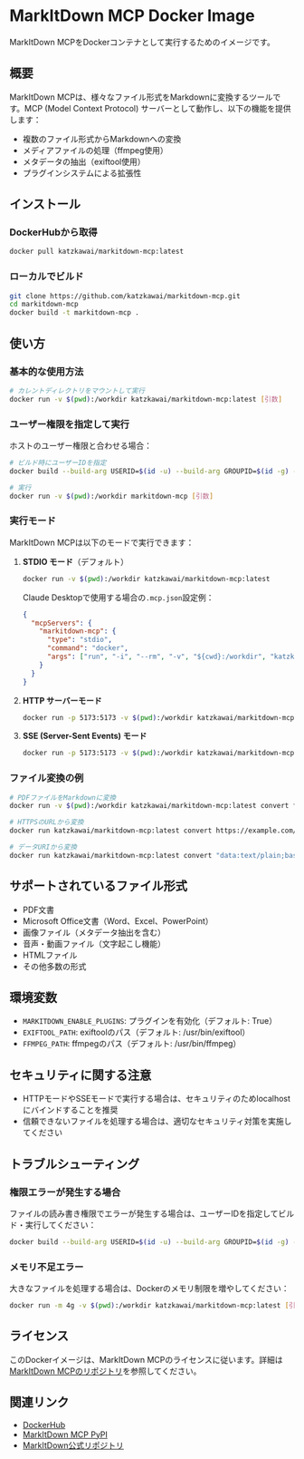 # MarkItDown MCP Docker Image

MarkItDown MCPをDockerコンテナとして実行するためのイメージです。

## 概要

MarkItDown MCPは、様々なファイル形式をMarkdownに変換するツールです。MCP (Model Context Protocol) サーバーとして動作し、以下の機能を提供します：

- 複数のファイル形式からMarkdownへの変換
- メディアファイルの処理（ffmpeg使用）
- メタデータの抽出（exiftool使用）
- プラグインシステムによる拡張性

## インストール

### DockerHubから取得

```bash
docker pull katzkawai/markitdown-mcp:latest
```

### ローカルでビルド

```bash
git clone https://github.com/katzkawai/markitdown-mcp.git
cd markitdown-mcp
docker build -t markitdown-mcp .
```

## 使い方

### 基本的な使用方法

```bash
# カレントディレクトリをマウントして実行
docker run -v $(pwd):/workdir katzkawai/markitdown-mcp:latest [引数]
```

### ユーザー権限を指定して実行

ホストのユーザー権限と合わせる場合：

```bash
# ビルド時にユーザーIDを指定
docker build --build-arg USERID=$(id -u) --build-arg GROUPID=$(id -g) -t markitdown-mcp .

# 実行
docker run -v $(pwd):/workdir markitdown-mcp [引数]
```

### 実行モード

MarkItDown MCPは以下のモードで実行できます：

1. **STDIO モード**（デフォルト）
   ```bash
   docker run -v $(pwd):/workdir katzkawai/markitdown-mcp:latest
   ```
   
   Claude Desktopで使用する場合の`.mcp.json`設定例：
   ```json
   {
     "mcpServers": {
       "markitdown-mcp": {
         "type": "stdio",
         "command": "docker",
         "args": ["run", "-i", "--rm", "-v", "${cwd}:/workdir", "katzkawai/markitdown-mcp:latest"]
       }
     }
   }
   ```

2. **HTTP サーバーモード**
   ```bash
   docker run -p 5173:5173 -v $(pwd):/workdir katzkawai/markitdown-mcp:latest http
   ```

3. **SSE (Server-Sent Events) モード**
   ```bash
   docker run -p 5173:5173 -v $(pwd):/workdir katzkawai/markitdown-mcp:latest sse
   ```

### ファイル変換の例

```bash
# PDFファイルをMarkdownに変換
docker run -v $(pwd):/workdir katzkawai/markitdown-mcp:latest convert file:///workdir/document.pdf

# HTTPSのURLから変換
docker run katzkawai/markitdown-mcp:latest convert https://example.com/document.pdf

# データURIから変換
docker run katzkawai/markitdown-mcp:latest convert "data:text/plain;base64,SGVsbG8gV29ybGQ="
```

## サポートされているファイル形式

- PDF文書
- Microsoft Office文書（Word、Excel、PowerPoint）
- 画像ファイル（メタデータ抽出を含む）
- 音声・動画ファイル（文字起こし機能）
- HTMLファイル
- その他多数の形式

## 環境変数

- `MARKITDOWN_ENABLE_PLUGINS`: プラグインを有効化（デフォルト: True）
- `EXIFTOOL_PATH`: exiftoolのパス（デフォルト: /usr/bin/exiftool）
- `FFMPEG_PATH`: ffmpegのパス（デフォルト: /usr/bin/ffmpeg）

## セキュリティに関する注意

- HTTPモードやSSEモードで実行する場合は、セキュリティのためlocalhostにバインドすることを推奨
- 信頼できないファイルを処理する場合は、適切なセキュリティ対策を実施してください

## トラブルシューティング

### 権限エラーが発生する場合

ファイルの読み書き権限でエラーが発生する場合は、ユーザーIDを指定してビルド・実行してください：

```bash
docker build --build-arg USERID=$(id -u) --build-arg GROUPID=$(id -g) -t markitdown-mcp .
```

### メモリ不足エラー

大きなファイルを処理する場合は、Dockerのメモリ制限を増やしてください：

```bash
docker run -m 4g -v $(pwd):/workdir katzkawai/markitdown-mcp:latest [引数]
```

## ライセンス

このDockerイメージは、MarkItDown MCPのライセンスに従います。詳細は[MarkItDown MCPのリポジトリ](https://github.com/markitdown/markitdown-mcp)を参照してください。

## 関連リンク

- [DockerHub](https://hub.docker.com/r/katzkawai/markitdown-mcp)
- [MarkItDown MCP PyPI](https://pypi.org/project/markitdown-mcp/)
- [MarkItDown公式リポジトリ](https://github.com/microsoft/markitdown)